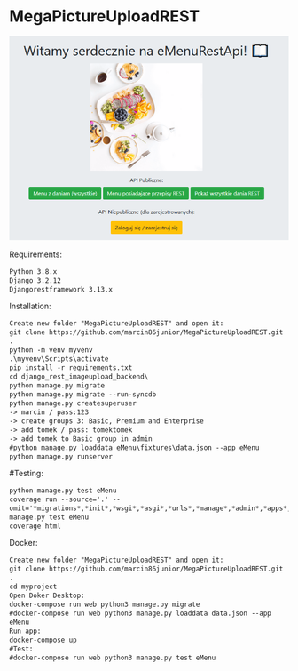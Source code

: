 MegaPictureUploadREST
===========

![alt text](https://github.com/marcin86junior/EmenuRESTAPI/blob/main/readme.PNG?raw=true)

Requirements:

	Python 3.8.x
	Django 3.2.12
	Djangorestframework 3.13.x

Installation:

	Create new folder "MegaPictureUploadREST" and open it:
	git clone https://github.com/marcin86junior/MegaPictureUploadREST.git .
	python -m venv myvenv
	.\myvenv\Scripts\activate
	pip install -r requirements.txt
	cd django_rest_imageupload_backend\
	python manage.py migrate
	python manage.py migrate --run-syncdb
	python manage.py createsuperuser
	-> marcin / pass:123
	-> create groups 3: Basic, Premium and Enterprise
	-> add tomek / pass: tomektomek
	-> add tomek to Basic group in admin
	#python manage.py loaddata eMenu\fixtures\data.json --app eMenu
	python manage.py runserver 

#Testing:

	python manage.py test eMenu
	coverage run --source='.' --omit='*migrations*,*init*,*wsgi*,*asgi*,*urls*,*manage*,*admin*,*apps*,*settings*,*test*,*seriali*' manage.py test eMenu
	coverage html

Docker:

	Create new folder "MegaPictureUploadREST" and open it:
	git clone https://github.com/marcin86junior/MegaPictureUploadREST.git .
	cd myproject
	Open Doker Desktop:
	docker-compose run web python3 manage.py migrate
	#docker-compose run web python3 manage.py loaddata data.json --app eMenu
	Run app:
	docker-compose up
	#Test:
	#docker-compose run web python3 manage.py test eMenu
